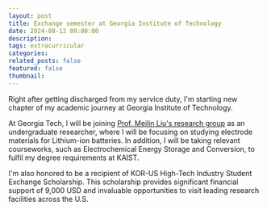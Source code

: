```yaml
---
layout: post
title: Exchange semester at Georgia Institute of Technology
date: 2024-08-12 09:00:00
description:
tags: extracurricular
categories:
related_posts: false
featured: false
thumbnail:
---
```


Right after getting discharged from my service duty, I'm starting new chapter of my academic journey at Georgia Institute of Technology.

At Georgia Tech, I will be joining [Prof. Meilin Liu's research group](https://fcbt.mse.gatech.edu) as an undergraduate researcher, where I will be focusing on studying electrode materials for Lithium-ion batteries. In addition, I will be taking relevant courseworks, such as Electrochemical Energy Storage and Conversion, to fulfil my degree requirements at KAIST.

I'm also honored to be a recipient of KOR-US High-Tech Industry Student Exchange Scholarship. This scholarship provides significant financial support of 9,000 USD and invaluable opportunities to visit leading research facilities across the U.S.